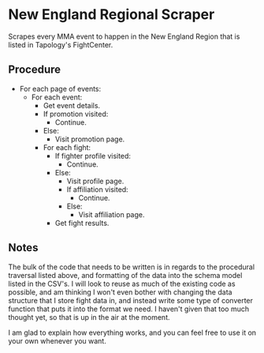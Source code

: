 # New England Regional Scraper

Scrapes every MMA event to happen in the New England Region that is listed in Tapology's FightCenter.

## Procedure

- For each page of events:
  - For each event:
    - Get event details.
    - If promotion visited:
      - Continue.
    - Else:
      - Visit promotion page.
    - For each fight:
      - If fighter profile visited:
        - Continue.
      - Else:
        - Visit profile page.
        - If affiliation visited:
          - Continue.
        - Else:
          - Visit affiliation page.
      - Get fight results.

## Notes

The bulk of the code that needs to be written is in regards to the procedural traversal listed above, and formatting of the data into the schema model listed in the CSV's. I will look to reuse as much of the existing code as possible, and am thinking I won't even bother with changing the data structure that I store fight data in, and instead write some type of converter function that puts it into the format we need. I haven't given that too much thought yet, so that is up in the air at the moment.

I am glad to explain how everything works, and you can feel free to use it on your own whenever you want.
